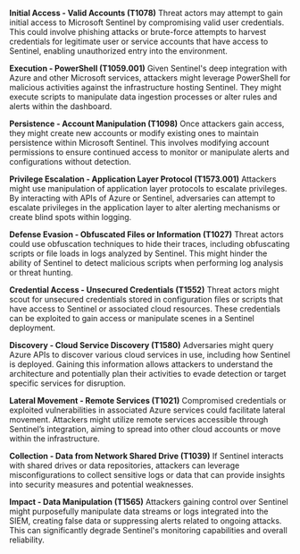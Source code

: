**Initial Access - Valid Accounts (T1078)**
Threat actors may attempt to gain initial access to Microsoft Sentinel by compromising valid user credentials. This could involve phishing attacks or brute-force attempts to harvest credentials for legitimate user or service accounts that have access to Sentinel, enabling unauthorized entry into the environment.

**Execution - PowerShell (T1059.001)**
Given Sentinel's deep integration with Azure and other Microsoft services, attackers might leverage PowerShell for malicious activities against the infrastructure hosting Sentinel. They might execute scripts to manipulate data ingestion processes or alter rules and alerts within the dashboard.

**Persistence - Account Manipulation (T1098)**
Once attackers gain access, they might create new accounts or modify existing ones to maintain persistence within Microsoft Sentinel. This involves modifying account permissions to ensure continued access to monitor or manipulate alerts and configurations without detection.

**Privilege Escalation - Application Layer Protocol (T1573.001)**
Attackers might use manipulation of application layer protocols to escalate privileges. By interacting with APIs of Azure or Sentinel, adversaries can attempt to escalate privileges in the application layer to alter alerting mechanisms or create blind spots within logging.

**Defense Evasion - Obfuscated Files or Information (T1027)**
Threat actors could use obfuscation techniques to hide their traces, including obfuscating scripts or file loads in logs analyzed by Sentinel. This might hinder the ability of Sentinel to detect malicious scripts when performing log analysis or threat hunting.

**Credential Access - Unsecured Credentials (T1552)**
Threat actors might scout for unsecured credentials stored in configuration files or scripts that have access to Sentinel or associated cloud resources. These credentials can be exploited to gain access or manipulate scenes in a Sentinel deployment.

**Discovery - Cloud Service Discovery (T1580)**
Adversaries might query Azure APIs to discover various cloud services in use, including how Sentinel is deployed. Gaining this information allows attackers to understand the architecture and potentially plan their activities to evade detection or target specific services for disruption.

**Lateral Movement - Remote Services (T1021)**
Compromised credentials or exploited vulnerabilities in associated Azure services could facilitate lateral movement. Attackers might utilize remote services accessible through Sentinel’s integration, aiming to spread into other cloud accounts or move within the infrastructure.

**Collection - Data from Network Shared Drive (T1039)**
If Sentinel interacts with shared drives or data repositories, attackers can leverage misconfigurations to collect sensitive logs or data that can provide insights into security measures and potential weaknesses.

**Impact - Data Manipulation (T1565)**
Attackers gaining control over Sentinel might purposefully manipulate data streams or logs integrated into the SIEM, creating false data or suppressing alerts related to ongoing attacks. This can significantly degrade Sentinel's monitoring capabilities and overall reliability.
